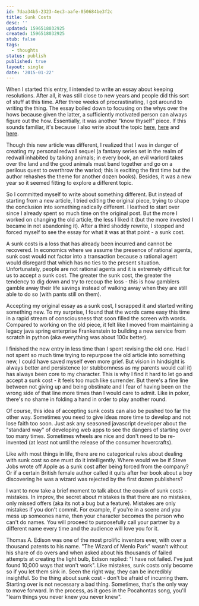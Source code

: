 ```yaml
---
id: 7daa34b5-2323-4ec3-aafe-050684be3f2c
title: Sunk Costs
desc: ''
updated: 1596518032925
created: 1596518032925
stub: false
tags:
  - thoughts
status: publish
published: true
layout: single
date: '2015-01-22'
---
```


When I started this entry, I intended to write an essay about keeping resolutions. After all, it was still close to new years and people did this sort of stuff at this time. After three weeks of procrastinating, I got around to writing the thing. The essay boiled down to focusing on the whys over the hows because given the latter, a sufficiently motivated person can always figure out the how. Essentially, it was another "know thyself" piece.  If this sounds familiar, it's because I also write about the topic  [here](http://www.kevinslin.com/blog/2013/08/26/uno.html), [here](http://www.kevinslin.com/blog/2013/09/03/i-have-a-plan.html) and [here](http://www.kevinslin.com/blog/2014/05/17/growing-up-and-doing-dishes.html).

Though this new article was different, I realized that I was in danger of creating my personal redwall sequel (a fantasy series set in the realm of redwall inhabited by talking animals; in every book, an evil warlord takes over the land and the good animals must band together and go on a perilous quest to overthrow the warlod; this is exciting the first time but the author rehashes the theme for another dozen books).  Besides, it was a new year so it seemed fitting to explore a different topic.

So I committed myself to write about something different. But instead of starting from a new article, I tried editing the original piece, trying to shape the conclusion into something radically different. I loathed to start over since I already spent so much time on  the original post. But the more I worked on changing the old article, the less I liked it (but the more invested I became in not abandoning it).  After a third shoddy rewrite, I stopped and forced myself to see the essay for what it was at that point - a sunk cost.

A sunk costs is a loss that has already been incurred and cannot be recovered. In economics where we assume the presence of rational agents, sunk cost would not factor into a transaction because a rational agent would disregard that which has no ties to the present situation. Unfortunately, people are not rational agents and it is extremely difficult for us to accept a sunk cost. The greater the sunk cost, the greater the tendency to dig down and try to recoup the loss - this is how gamblers gamble away their life savings instead of walking away when they are still able to do so (with pants still on them).

Accepting my original essay as a sunk cost, I scrapped it and started writing something new. To my surprise, I found that the words came easy this time in a rapid stream of consciousness that soon filled the screen with words. Compared to working on the old piece, it felt like I moved from maintaining a legacy java spring enterprise Frankenstein to building a new service from scratch in python (aka everything was about 100x better).

I finished the new entry in less time than I spent revising the old one. Had I not spent so much time trying to repurpose the old article into something new, I could have saved myself even more grief. But vision in hindsight is always better and persistence (or stubbornness as my parents would call it) has always been core to my character. This is why I find it hard to let go and accept a sunk cost - it feels too much like surrender. But there's a fine line between not giving up and being obstinate and I fear of having been on the wrong side of that line more times than I would care to admit. Like in poker, there's no shame in folding a hand in order to play another round.

Of course, this idea of accepting sunk costs can also be pushed too far the other way. Sometimes you need to give ideas more time to develop and not lose faith too soon.  Just ask any seasoned javascript developer about the "standard way" of developing web apps to see the dangers of starting over too many times. Sometimes wheels are nice and don't need to be re-invented (at least not until the release of the consumer hovercrafts).

Like with most things in life, there are no categorical rules about dealing with sunk cost so one must do it intelligently.  Where would we be if Steve Jobs wrote off Apple as a sunk cost after being forced from the company? Or if a certain British female author called it quits after her book about a boy discovering he was a wizard was rejected by the first dozen publishers?

I want to now take a brief moment to talk about the cousin of sunk costs - mistakes.  In improv, the secret about mistakes is that there are no mistakes, only missed offers (aka its not a bug but a feature). Mistakes are only mistakes if you don't commit.  For example, if you're in a scene and you mess up someones name, then your character becomes the person who can't do names. You will proceed to purposefully call your partner by a different name every time and the audience will love you for it.

Thomas A. Edison was one of the most prolific inventors ever, with over a thousand patents to his name. "The Wizard of Menlo Park" wasn't without his share of do overs and when asked about his thousands of failed attempts at creating the light bulb, Edison replied: "I have not failed. I've just found 10,000 ways that won't work". Like mistakes, sunk costs only become so if you let them sink in. Seen the right way, they can be incredibly insightful. So the thing about sunk cost - don't be afraid of incurring them. Starting over is not necessary a bad thing. Sometimes, that's the only way to move forward.  In the process, as it goes in the Pocahontas song, you'll "learn things you never knew you never knew".

